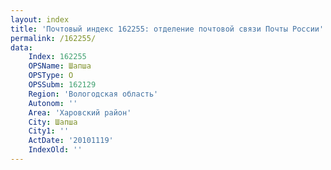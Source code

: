 ```yaml
---
layout: index
title: 'Почтовый индекс 162255: отделение почтовой связи Почты России'
permalink: /162255/
data:
    Index: 162255
    OPSName: Шапша
    OPSType: О
    OPSSubm: 162129
    Region: 'Вологодская область'
    Autonom: ''
    Area: 'Харовский район'
    City: Шапша
    City1: ''
    ActDate: '20101119'
    IndexOld: ''
---
```

